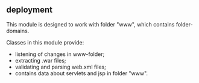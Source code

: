 ## deployment

This module is designed to work with folder "www", which contains folder-domains.

Classes in this module provide:

- listening of changes in www-folder;
- extracting .war files;
- validating and parsing web.xml files;
- contains data about servlets and jsp in folder "www".